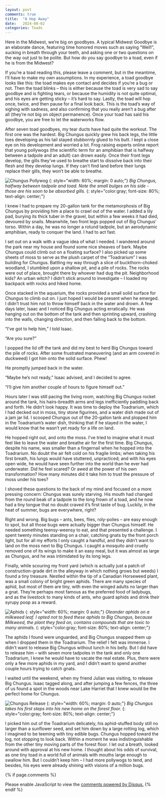 ```yaml
---
layout: post
comments: true
title:  "A Hop Away"
date:   2024-08-02
categories: Toads
---
```

Here in the Midwest, we’re big on goodbyes. A typical Midwest Goodbye is an elaborate dance, featuring time honored moves such as saying “Well!”, sucking in breath through your teeth, and asking one or two questions on the way out just to be polite. But how do you say goodbye to a toad, even if he is from the Midwest? 

If you’re a toad reading this, please leave a comment, but in the meantime, I’ll have to make my own assumptions. In my experience, a toad goodbye looks like this: the toad makes eye contact and decides if you’re a bug or not. Then the toad blinks – this is either because the toad is very sad to say goodbye and is fighting tears, or because the humidity is not quite optimal, and his eyes are getting sticky – it’s hard to say. Lastly, the toad will hop once, twice, and then pause for a final look back. This is the toad’s way of sighing with sadness, and also confirming that you really aren’t a bug after all (they’re not big on object permanence). Once your toad has said his goodbye, you are free to let the waterworks flow. 

After seven toad goodbyes, my tear ducts have had quite the workout. The first one was the hardest. Big Chungus quickly grew his back legs, the little toes developing as his tail stayed stubbornly glued to his butt. I kept a close eye on his development and worried a lot. Frog raising experts online report that young pollywogs (the scientific term for an amphibian that is halfway between a tadpole and an adult) can drown easily. Once their front legs develop, the gills they’ve used to breathe start to dissolve back into their flesh and they develop lungs. If they can’t find land before their lungs replace their gills, they won’t be able to breathe.

![Chungus Pollywog](/assets/toads/ChungusRoots.jpg)
{: style="width: 60%; margin: 0 auto;"}
*Big Chungus, halfway between tadpole and toad. Note the small bulges on his side - those are his soon to be absorbed gills.*
{: style="color:gray; font-size: 80%; text-align: center;"}

I knew I had to prepare my 20-gallon tank for the metamorphosis of Big Chungus by providing him a place to crawl out of the water. I added a lily pad, burying its thick tuber in the gravel, but within a few weeks it had died, devoured by snails. Meanwhile, two front legs popped out of Big Chungus’ torso. Within a day, he was no longer a rotund tadpole, but an aerodynamic amphibian, ready to conquer the land. I had to act fast.

I set out on a walk with a vague idea of what I needed. I wandered around the park near my house and found some nice sheaves of bark. Maybe Chungus could climb out on a floating surface? I also picked up some sheets of moss to serve as the plush carpet of the “Toadrarium” I was building for Chungus. Battling my way through a slice of buckthorn-choked woodland, I stumbled upon a shallow pit, and a pile of rocks. The rocks were out of place, brought there by whoever had dug the pit. Neighborhood kids? An urban witch? I didn’t stick around to investigate – I loaded my backpack with rocks and hiked home.

Once stacked in the aquarium, the rocks provided a small solid surface for Chungus to climb out on. I just hoped I would be present when he emerged. I didn’t trust him not to throw himself back in the water and drown. A few days later, Isaac and I noticed Big Chungus acting erratically. He was hanging out on the bottom of the tank and then sprinting upward, crashing into the walls, changing direction, and then falling back to the bottom. 

“I’ve got to help him,” I told Isaac.

“Are you sure?”

I popped the lid off the tank and did my best to herd Big Chungus toward the pile of rocks. After some frustrated maneuvering (and an arm covered in duckweed) I got him onto the solid surface. Phew! 

He promptly jumped back in the water. 

“Maybe he’s not ready,” Isaac advised, and I decided to agree.

“I’ll give him another couple of hours to figure himself out.”

Hours later I was still pacing the living room, watching Big Chungus rocket around the tank, his hairs-breadth arms and legs inefficiently paddling back and forth. He didn’t look happy. It was time to deploy the Toadrarium, which I had decked out in moss, tiny stone figurines, and a water dish made out of a jam jar lid. I scooped Chungus out of the 20-gallon tank and plopped him in the Toadrarium’s water dish, thinking that if he stayed in the water, I would know that he wasn’t yet ready for a life on land. 

He hopped right out, and onto the moss. I’ve tried to imagine what it must feel like to leave the water and breathe air for the first time. Big Chungus, despite his name, was smaller than a fingernail when he hopped into the Toadrarium. No doubt the air felt cold on his fragile limbs; when taking his first breath, his lungs would have stuttered, unpracticed; and with his eyes open wide, he would have seen further into the world than he ever had underwater. Did he feel scared? Or awed at the power of his own transformation? How many minutes did it take him to trust the pressure of moss under his toes?

I shoved these questions to the back of my mind and focused on a more pressing concern: Chungus was surely starving. His mouth had changed from the round beak of a tadpole to the long frown of a toad, and he now had a tiny tongue that no doubt craved it’s first taste of bug. Luckily, in the heat of summer, bugs are everywhere, right?

Right and wrong. Big bugs – ants, bees, flies, roly-polies – are easy enough to spot, but all those bugs were actually bigger than Chungus himself. He needed something teensy-weensy to eat, and that presented a challenge. I spent twenty minutes standing on a chair, catching gnats by the front porch light, but for all my efforts I only caught a handful, and they didn’t want to land on the moss next to Big Chungus. I caught a mosquito and cruelly removed one of its wings to make it an easy meal, but it was almost as large as Chungus, and he was intimidated by its long legs. 

Finally, while scouring my front yard (which is actually just a patch of construction-grade dirt in the alleyway in which nothing grows but weeds) I found a tiny treasure. Nestled within the tip of a Canadian Horseweed plant, was a small colony of bright green aphids. There are many species of aphid, but most of them are tiny, with even the winged adults no larger than a gnat. They’re perhaps most famous as the preferred food of ladybugs, and as the livestock to many kinds of ants, who guard aphids and drink their syrupy poop as a reward.

![Aphids](/assets/toads/MilkweedAphids.jpg)
{: style="width: 60%; margin: 0 auto;"}
*Oleander aphids on a milkweed leaf. I opted not to feed these aphids to Big Chungus, because Milkweed, the plant they feed on, contains compounds that are toxic to many animals.*
{: style="color:gray; font-size: 80%; text-align: center;"}

The aphids I found were unguarded, and Big Chungus snapped them up when I dropped them in the Toadrarium. The relief I felt was immense. I didn’t want to release Big Chungus without lunch in his belly. But I did have to release him – with seven more tadpoles in the tank and only one Toadrarium, I knew he would have to vacate the real estate. Plus, there were only a few more aphids in my yard, and I didn’t want to spend another couple hours trying to catch gnats.

I waited until the weekend, when my friend Julian was visiting, to release Big Chungus. Isaac tagged along, and after jumping a few fences, the three of us found a spot in the woods near Lake Harriet that I knew would be the perfect home for Chungus. 

![Chungus Release](/assets/toads/ChungusRelease.jpg)
{: style="width: 60%; margin: 0 auto;"}
*Big Chungus takes his first steps into his new home on the forest floor.*
{: style="color:gray; font-size: 80%; text-align: center;"}

I picked him out of the Toadrarium delicately, his aphid-stuffed body still no larger than a sunflower seed, and set him down by a large rotting log, which I imagined to be teeming with tiny edible bugs. Chungus hopped toward the log, not stopping to look back. Within a moment he was indistinguishable from the other tiny moving parts of the forest floor. I let out a breath, looked around with approval at his new home. I thought about his odds of survival, as one tiny toad in a world full of animals with mouths large enough to swallow him. But I couldn’t keep him – I had more pollywogs to tend, and besides, his eyes were already shining with visions of a million bugs.

{% if page.comments %}
<div id="disqus_thread"></div>
<script>
    /**
    *  RECOMMENDED CONFIGURATION VARIABLES: EDIT AND UNCOMMENT THE SECTION BELOW TO INSERT DYNAMIC VALUES FROM YOUR PLATFORM OR CMS.
    *  LEARN WHY DEFINING THESE VARIABLES IS IMPORTANT: https://disqus.com/admin/universalcode/#configuration-variables    */
    /*
    var disqus_config = function () {
    this.page.url = 'https://www.hughgabriel.com/Travel/2022/07/21/Beyond-the-Island.html';  // Replace PAGE_URL with your page's canonical URL variable
    this.page.identifier = '/Travel/2022/07/21/Beyond-the-Island.html'; // Replace PAGE_IDENTIFIER with your page's unique identifier variable
    };
    */
    (function() { // DON'T EDIT BELOW THIS LINE
    var d = document, s = d.createElement('script');
    s.src = 'https://hughsblog-1.disqus.com/embed.js';
    s.setAttribute('data-timestamp', +new Date());
    (d.head || d.body).appendChild(s);
    })();
</script>
<noscript>Please enable JavaScript to view the <a href="https://disqus.com/?ref_noscript">comments powered by Disqus.</a></noscript>
{% endif %}
